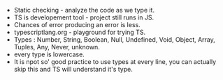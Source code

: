 - Static checking - analyze the code as we type it.
- TS is developement tool - project still runs in JS.
- Chances of error producing an error is less.
- typescriptlang.org - playground for trying TS.
- Types : Number, String, Boolean, Null, Undefined, Void, Object, Array, Tuples, Any, Never, unknown.
- every type is lowercase.
- It is npot so' good practice to use types at every line, you can actually skip this and TS will   understand it's type.